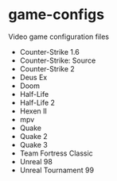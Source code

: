 # game-configs
Video game configuration files

* Counter-Strike 1.6
* Counter-Strike: Source
* Counter-Strike 2
* Deus Ex
* Doom
* Half-Life
* Half-Life 2
* Hexen II
* mpv
* Quake
* Quake 2
* Quake 3
* Team Fortress Classic
* Unreal 98
* Unreal Tournament 99
